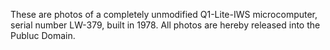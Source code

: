These are photos of a completely unmodified Q1-Lite-IWS microcomputer, serial number LW-379, built in 1978. All photos are hereby released into the Publuc Domain.
